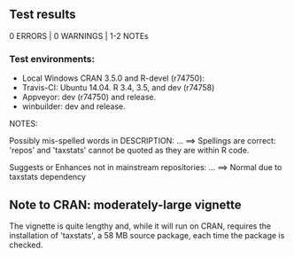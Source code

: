 ## Test results
0 ERRORS | 0 WARNINGS | 1-2 NOTEs

### Test environments:
* Local Windows CRAN 3.5.0 and R-devel (r74750): 
* Travis-CI: Ubuntu 14.04. R 3.4, 3.5, and dev (r74758)
* Appveyor: dev (r74750) and release.
* winbuilder: dev and release.



NOTES:
  
Possibly mis-spelled words in DESCRIPTION: ...
  ==> Spellings are correct: 'repos' and 'taxstats' cannot be quoted as they are within R code.

Suggests or Enhances not in mainstream repositories: ...
  ==> Normal due to taxstats dependency

## Note to CRAN: moderately-large vignette
The vignette is quite lengthy and, while it will run on CRAN, requires the installation of 'taxstats', a 58 MB source package, each time the package is checked. 


